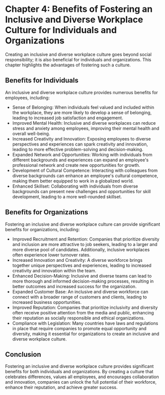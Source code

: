 Chapter 4: Benefits of Fostering an Inclusive and Diverse Workplace Culture for Individuals and Organizations
=============================================================================================================

Creating an inclusive and diverse workplace culture goes beyond social responsibility; it is also beneficial for individuals and organizations. This chapter highlights the advantages of fostering such a culture.

**Benefits for Individuals**
----------------------------

An inclusive and diverse workplace culture provides numerous benefits for employees, including:

* Sense of Belonging: When individuals feel valued and included within the workplace, they are more likely to develop a sense of belonging, leading to increased job satisfaction and engagement.
* Improved Mental Health: Inclusive and diverse workplaces can reduce stress and anxiety among employees, improving their mental health and overall well-being.
* Increased Creativity and Innovation: Exposing employees to diverse perspectives and experiences can spark creativity and innovation, leading to more effective problem-solving and decision-making.
* Expanded Network and Opportunities: Working with individuals from different backgrounds and experiences can expand an employee's professional network and create new opportunities for growth.
* Development of Cultural Competence: Interacting with colleagues from diverse backgrounds can enhance an employee's cultural competence, making them better equipped to work in a globalized world.
* Enhanced Skillset: Collaborating with individuals from diverse backgrounds can present new challenges and opportunities for skill development, leading to a more well-rounded skillset.

**Benefits for Organizations**
------------------------------

Fostering an inclusive and diverse workplace culture can provide significant benefits for organizations, including:

* Improved Recruitment and Retention: Companies that prioritize diversity and inclusion are more attractive to job seekers, leading to a larger and more diverse pool of candidates. Additionally, inclusive workplaces often experience lower turnover rates.
* Increased Innovation and Creativity: A diverse workforce brings together unique perspectives and experiences, leading to increased creativity and innovation within the team.
* Enhanced Decision-Making: Inclusive and diverse teams can lead to more thorough and informed decision-making processes, resulting in better outcomes and increased success for the organization.
* Expanded Customer Base: An inclusive and diverse workforce can connect with a broader range of customers and clients, leading to increased business opportunities.
* Improved Reputation: Companies that prioritize inclusivity and diversity often receive positive attention from the media and public, enhancing their reputation as socially responsible and ethical organizations.
* Compliance with Legislation: Many countries have laws and regulations in place that require companies to promote equal opportunity and diversity, making it essential for organizations to create an inclusive and diverse workplace culture.

**Conclusion**
--------------

Fostering an inclusive and diverse workplace culture provides significant benefits for both individuals and organizations. By creating a culture that celebrates differences, values all employees, and encourages collaboration and innovation, companies can unlock the full potential of their workforce, enhance their reputation, and achieve greater success.
